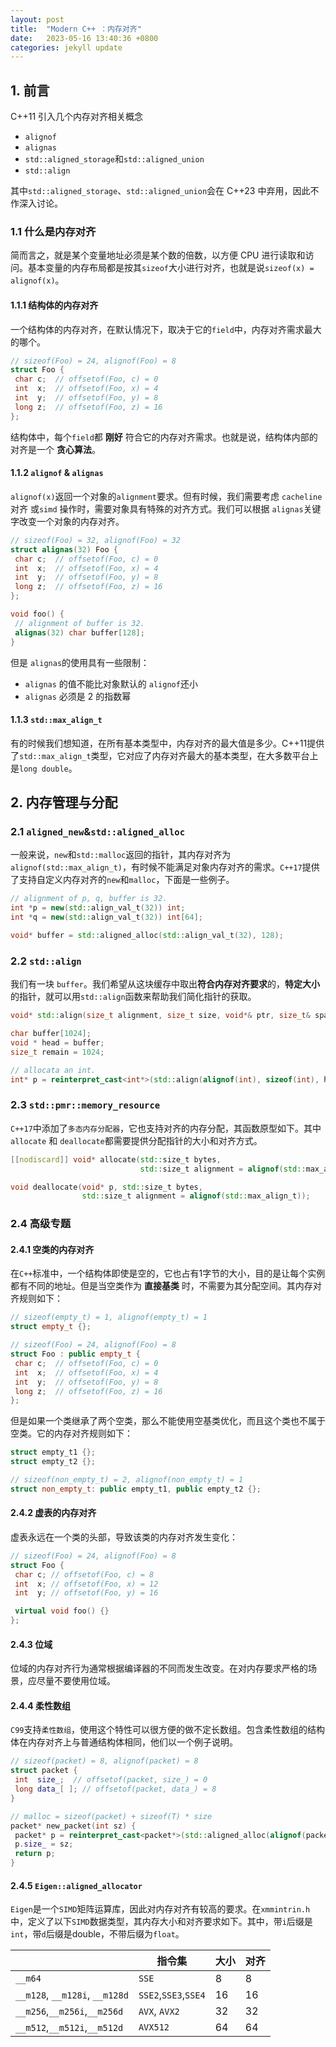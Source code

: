 ```yaml
---
layout: post
title:  "Modern C++ ：内存对齐"
date:   2023-05-16 13:40:36 +0800
categories: jekyll update
---
```

## 1. 前言

C++11 引入几个内存对齐相关概念

- `alignof`
- `alignas`
- `std::aligned_storage`和`std::aligned_union`
- `std::align`

其中`std::aligned_storage`、`std::aligned_union`会在 C++23 中弃用，因此不作深入讨论。

### 1.1 什么是内存对齐

简而言之，就是某个变量地址必须是某个数的倍数，以方便 CPU 进行读取和访问。基本变量的内存布局都是按其`sizeof`大小进行对齐，也就是说`sizeof(x) = alignof(x)`。

#### 1.1.1 结构体的内存对齐

一个结构体的内存对齐，在默认情况下，取决于它的`field`中，内存对齐需求最大的哪个。

```cpp
// sizeof(Foo) = 24, alignof(Foo) = 8
struct Foo {
 char c;  // offsetof(Foo, c) = 0
 int  x;  // offsetof(Foo, x) = 4
 int  y;  // offsetof(Foo, y) = 8
 long z;  // offsetof(Foo, z) = 16
};
```

结构体中，每个`field`都 **刚好** 符合它的内存对齐需求。也就是说，结构体内部的对齐是一个 **贪心算法**。

#### 1.1.2 `alignof` & `alignas`

`alignof(x)`返回一个对象的`alignment`要求。但有时候，我们需要考虑 `cacheline`对齐 或`simd` 操作时，需要对象具有特殊的对齐方式。我们可以根据 `alignas`关键字改变一个对象的内存对齐。

```cpp
// sizeof(Foo) = 32, alignof(Foo) = 32
struct alignas(32) Foo {
 char c;  // offsetof(Foo, c) = 0
 int  x;  // offsetof(Foo, x) = 4
 int  y;  // offsetof(Foo, y) = 8
 long z;  // offsetof(Foo, z) = 16
};

void foo() {
 // alignment of buffer is 32.
 alignas(32) char buffer[128];
}
```

但是 `alignas`的使用具有一些限制：

- `alignas` 的值不能比对象默认的 `alignof`还小
- `alignas` 必须是 2 的指数幂

#### 1.1.3 `std::max_align_t`

有的时候我们想知道，在所有基本类型中，内存对齐的最大值是多少。C++11提供了`std::max_align_t`类型，它对应了内存对齐最大的基本类型，在大多数平台上是`long double`。

## 2. 内存管理与分配

### 2.1 `aligned_new`&`std::aligned_alloc`

一般来说，`new`和`std::malloc`返回的指针，其内存对齐为`alignof(std::max_align_t)`，有时候不能满足对象内存对齐的需求。`C++17`提供了支持自定义内存对齐的`new`和`malloc`，下面是一些例子。

```cpp
// alignment of p, q, buffer is 32.
int *p = new(std::align_val_t(32)) int;
int *q = new(std::align_val_t(32)) int[64];

void* buffer = std::aligned_alloc(std::align_val_t(32), 128);
```

### 2.2 `std::align`

我们有一块 `buffer`。我们希望从这块缓存中取出**符合内存对齐要求**的，**特定大小**的指针，就可以用`std::align`函数来帮助我们简化指针的获取。

```cpp
void* std::align(size_t alignment, size_t size, void*& ptr, size_t& space);

char buffer[1024];
void * head = buffer;
size_t remain = 1024;

// allocata an int.
int* p = reinterpret_cast<int*>(std::align(alignof(int), sizeof(int), head, remain));
```

### 2.3 `std::pmr::memory_resource`

`C++17`中添加了`多态内存分配器`，它也支持对齐的内存分配，其函数原型如下。其中 `allocate` 和 `deallocate`都需要提供分配指针的大小和对齐方式。

```cpp
[[nodiscard]] void* allocate(std::size_t bytes,
                             std::size_t alignment = alignof(std::max_align_t));

void deallocate(void* p, std::size_t bytes,
                std::size_t alignment = alignof(std::max_align_t));
```

### 2.4 高级专题

#### 2.4.1 空类的内存对齐

在`C++`标准中，一个结构体即使是空的，它也占有1字节的大小，目的是让每个实例都有不同的地址。但是当空类作为 **直接基类** 时，不需要为其分配空间。其内存对齐规则如下：

```cpp
// sizeof(empty_t) = 1, alignof(empty_t) = 1
struct empty_t {};

// sizeof(Foo) = 24, alignof(Foo) = 8
struct Foo : public empty_t {
 char c;  // offsetof(Foo, c) = 0
 int  x;  // offsetof(Foo, x) = 4
 int  y;  // offsetof(Foo, y) = 8
 long z;  // offsetof(Foo, z) = 16
};
```

但是如果一个类继承了两个空类，那么不能使用空基类优化，而且这个类也不属于空类。它的内存对齐规则如下：

```cpp
struct empty_t1 {};
struct empty_t2 {};

// sizeof(non_empty_t) = 2, alignof(non_empty_t) = 1
struct non_empty_t: public empty_t1, public empty_t2 {};
```

#### 2.4.2 虚表的内存对齐

虚表永远在一个类的头部，导致该类的内存对齐发生变化：

```cpp
// sizeof(Foo) = 24, alignof(Foo) = 8
struct Foo {
 char c; // offsetof(Foo, c) = 8
 int  x; // offsetof(Foo, x) = 12
 int  y; // offsetof(Foo, y) = 16

 virtual void foo() {}
};
```

#### 2.4.3 位域

位域的内存对齐行为通常根据编译器的不同而发生改变。在对内存要求严格的场景，应尽量不要使用位域。

#### 2.4.4 柔性数组

`C99`支持`柔性数组`，使用这个特性可以很方便的做不定长数组。包含柔性数组的结构体在内存对齐上与普通结构体相同，他们以一个例子说明。

```cpp
// sizeof(packet) = 8, alignof(packet) = 8
struct packet {
 int  size_;  // offsetof(packet, size_) = 0
 long data_[ ]; // offsetof(packet, data_) = 8
}

// malloc = sizeof(packet) + sizeof(T) * size
packet* new_packet(int sz) {
 packet* p = reinterpret_cast<packet*>(std::aligned_alloc(alignof(packet), sizeof(packet) + sizeof(long) * sz));
 p.size_ = sz;
 return p;
}
```

#### 2.4.5 `Eigen::aligned_allocator`

`Eigen`是一个`SIMD`矩阵运算库，因此对内存对齐有较高的要求。在`xmmintrin.h`中，定义了以下`SIMD`数据类型，其内存大小和对齐要求如下。其中，带`i`后缀是`int`，带`d`后缀是double，不带后缀为`float`。

|  | **指令集** | **大小** | **对齐** |
| --- | --- | --- | --- |
| `__m64` | `SSE` | 8 | 8 |
| `__m128`, `__m128i`, `__m128d` | `SSE2`,`SSE3`,`SSE4` | 16 | 16 |
| `__m256`,`__m256i`,`__m256d` | `AVX`, `AVX2` | 32 | 32 |
| `__m512`,`__m512i`,`__m512d` | `AVX512` | 64 | 64 |
